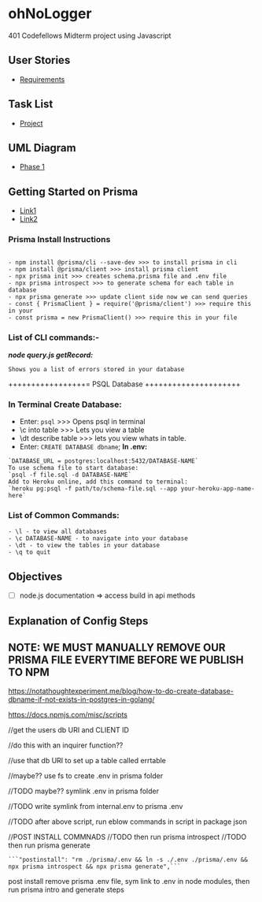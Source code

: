 # ohNoLogger

401 Codefellows Midterm project using Javascript

## User Stories
- [Requirements](./requirements.md)

## Task List

- [Project](https://github.com/401-midterm-DaveeRyanBenJon/ohNoLogger/projects/1)

## UML Diagram

- [Phase 1](./assets/phaseuml.md)

## Getting Started on Prisma

- [Link1](https://www.prisma.io/docs/getting-started/setup-prisma/start-from-scratch-sql-typescript-postgres)
- [Link2](https://www.youtube.com/watch?v=0RhtQgIs-TE)

### Prisma Install Instructions

```

- npm install @prisma/cli --save-dev >>> to install prisma in cli
- npm install @prisma/client >>> install prisma client
- npx prisma init >>> creates schema.prisma file and .env file
- npx prisma introspect >>> to generate schema for each table in database
- npx prisma generate >>> update client side now we can send queries
- const { PrismaClient } = require('@prisma/client') >>> require this in your
- const prisma = new PrismaClient() >>> require this in your file
```
### List of CLI commands:- 
**_node query.js getRecord:_** 
```
Shows you a list of errors stored in your database
```
+++++++++++++++++= PSQL Database +++++++++++++++++++++

### In Terminal Create Database:

- Enter: `psql` >>> Opens psql in terminal
- \c into table >>> Lets you view a table
- \dt describe table >>> lets you view whats in table.
- Enter: `CREATE DATABASE dbname`;
  **In .env:**

```
`DATABASE_URL = postgres:localhost:5432/DATABASE-NAME`
To use schema file to start database:
`psql -f file.sql -d DATABASE-NAME`
Add to Heroku online, add this command to terminal:
`heroku pg:psql -f path/to/schema-file.sql --app your-heroku-app-name-here`
```

### List of Common Commands:

```
- \l - to view all databases
- \c DATABASE-NAME - to navigate into your database
- \dt - to view the tables in your database
- \q to quit
```

## Objectives

- [ ] node.js documentation => access build in api methods


## Explanation of Config Steps

## NOTE: WE MUST MANUALLY REMOVE OUR PRISMA FILE EVERYTIME BEFORE WE PUBLISH TO NPM

https://notathoughtexperiment.me/blog/how-to-do-create-database-dbname-if-not-exists-in-postgres-in-golang/

https://docs.npmjs.com/misc/scripts

//get the users db URI and CLIENT ID

//do this with an inquirer function??

//use that db URI to set up a table called errtable

//maybe?? use fs to create .env in prisma folder

//TODO maybe?? symlink .env in prisma folder


//TODO write symlink from internal.env to prisma .env

//TODO after above script, run eblow commands in script in package json

//POST INSTALL COMMNADS
//TODO then run prisma introspect
//TODO then run prisma generate

    ```"postinstall": "rm ./prisma/.env && ln -s ./.env ./prisma/.env && npx prisma introspect && npx prisma generate",```

post install remove prisma .env file, sym link to .env in node modules, then run prisma intro and generate steps
